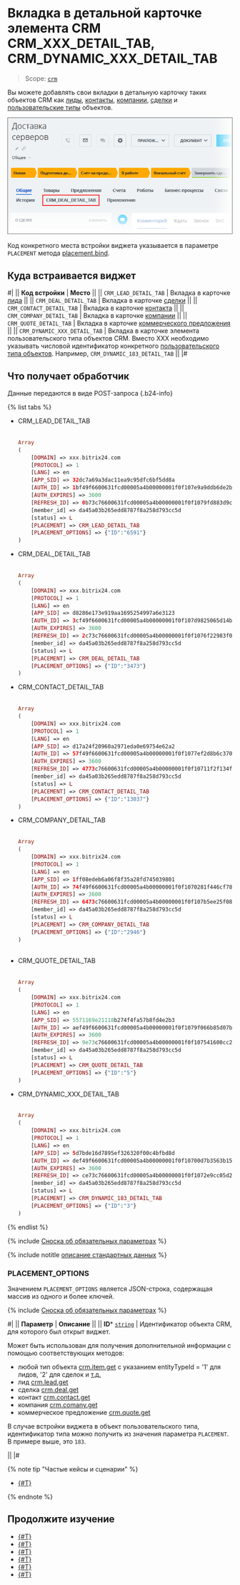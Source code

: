 # Вкладка в детальной карточке элемента CRM CRM_XXX_DETAIL_TAB, CRM_DYNAMIC_XXX_DETAIL_TAB

> Scope: [`crm`](../../scopes/permissions.md)

Вы можете добавлять свои вкладки в детальную карточку таких объектов CRM как [лиды](../../crm/leads/), [контакты](../../crm/contacts/), [компании](../../crm/companies/), [сделки](../../crm/deals/) и [пользовательские типы](../../crm/universal/) объектов.

![Виджет в виде вкладки в детальной карточке элемента CRM](./_images/CRM_DEAL_DETAIL_TAB.png "Виджет в виде вкладки в детальной карточке элемента CRM")

Код конкретного места встройки виджета указывается в параметре `PLACEMENT` метода [placement.bind](../placement-bind.md).

## Куда встраивается виджет

#|
|| **Код встройки** | **Место** ||
|| `CRM_LEAD_DETAIL_TAB` | Вкладка в карточке [лида](../../crm/leads/) ||
|| `CRM_DEAL_DETAIL_TAB` | Вкладка в карточке [сделки](../../crm/deals/) ||
|| `CRM_CONTACT_DETAIL_TAB` | Вкладка в карточке [контакта](../../crm/contacts/) ||
|| `CRM_COMPANY_DETAIL_TAB` | Вкладка в карточке [компании](../../crm/companies/) ||
|| `CRM_QUOTE_DETAIL_TAB` | Вкладка в карточке [коммерческого предложения](../../crm/quote/) ||
|| `CRM_DYNAMIC_XXX_DETAIL_TAB` | Вкладка в карточке элемента пользовательского типа объектов CRM. Вместо XXX необходимо указывать числовой идентификатор конкретного [пользовательского типа объектов](../../crm/universal/). Например, `CRM_DYNAMIC_183_DETAIL_TAB` ||
|#

## Что получает обработчик

Данные передаются в виде POST-запроса {.b24-info}

{% list tabs %}

- CRM_LEAD_DETAIL_TAB

    ```php

    Array
    (
        [DOMAIN] => xxx.bitrix24.com
        [PROTOCOL] => 1
        [LANG] => en
        [APP_SID] => 32dc7a69a3dac11ea9c95dfc6bf5dd8a
        [AUTH_ID] => 1bf49f6600631fcd00005a4b00000001f0f107e9a9ddb6de2bd5f7856ac587b492adb4
        [AUTH_EXPIRES] => 3600
        [REFRESH_ID] => 0b73c76600631fcd00005a4b00000001f0f1079fd883d9c43bf4abf545709c61eb8f69
        [member_id] => da45a03b265edd8787f8a258d793cc5d
        [status] => L
        [PLACEMENT] => CRM_LEAD_DETAIL_TAB
        [PLACEMENT_OPTIONS] => {"ID":"6591"}
    )

    ```

- CRM_DEAL_DETAIL_TAB

    ```php

    Array
    (
        [DOMAIN] => xxx.bitrix24.com
        [PROTOCOL] => 1
        [LANG] => en
        [APP_SID] => d8286e173e919aa1695254997a6e3123
        [AUTH_ID] => 3cf49f6600631fcd00005a4b00000001f0f107d9825065d14b0d269c63cdaa0bb1967d
        [AUTH_EXPIRES] => 3600
        [REFRESH_ID] => 2c73c76600631fcd00005a4b00000001f0f1076f22983f060e8e14120e47cbc2c227a0
        [member_id] => da45a03b265edd8787f8a258d793cc5d
        [status] => L
        [PLACEMENT] => CRM_DEAL_DETAIL_TAB
        [PLACEMENT_OPTIONS] => {"ID":"3473"}
    )

    ```

- CRM_CONTACT_DETAIL_TAB

    ```php

    Array
    (
        [DOMAIN] => xxx.bitrix24.com
        [PROTOCOL] => 1
        [LANG] => en
        [APP_SID] => d17a24f20960a2971eda0e69754e62a2
        [AUTH_ID] => 57f49f6600631fcd00005a4b00000001f0f1077ef2d8b6c37097b8985bb7fb4948d1e8
        [AUTH_EXPIRES] => 3600
        [REFRESH_ID] => 4773c76600631fcd00005a4b00000001f0f10711f2f134f53a44072e44b61677961fac
        [member_id] => da45a03b265edd8787f8a258d793cc5d
        [status] => L
        [PLACEMENT] => CRM_CONTACT_DETAIL_TAB
        [PLACEMENT_OPTIONS] => {"ID":"13037"}
    )

    ```

- CRM_COMPANY_DETAIL_TAB

    ```php

    Array
    (
        [DOMAIN] => xxx.bitrix24.com
        [PROTOCOL] => 1
        [LANG] => en
        [APP_SID] => 1ff08edeb6a06f8f35a28fd745039801
        [AUTH_ID] => 74f49f6600631fcd00005a4b00000001f0f1070281f446cf788ea6bd54f8420750aaea
        [AUTH_EXPIRES] => 3600
        [REFRESH_ID] => 6473c76600631fcd00005a4b00000001f0f107b5ee25f08705b5f616a23e2130eb7fad
        [member_id] => da45a03b265edd8787f8a258d793cc5d
        [status] => L
        [PLACEMENT] => CRM_COMPANY_DETAIL_TAB
        [PLACEMENT_OPTIONS] => {"ID":"2946"}
    )
        
    ```

- CRM_QUOTE_DETAIL_TAB

    ```php

    Array
    (
        [DOMAIN] => xxx.bitrix24.com
        [PROTOCOL] => 1
        [LANG] => en
        [APP_SID] => 5571169e21118b274f4fa57b8fd4e2b3
        [AUTH_ID] => aef49f6600631fcd00005a4b00000001f0f1079f066b85d07bc74dc9f4372d83152d70
        [AUTH_EXPIRES] => 3600
        [REFRESH_ID] => 9e73c76600631fcd00005a4b00000001f0f107541600cc2176b7d270db8ab3f1eecfcf
        [member_id] => da45a03b265edd8787f8a258d793cc5d
        [status] => L
        [PLACEMENT] => CRM_QUOTE_DETAIL_TAB
        [PLACEMENT_OPTIONS] => {"ID":"5"}
    )
    
    ```

- CRM_DYNAMIC_XXX_DETAIL_TAB

    ```php

    Array
    (
        [DOMAIN] => xxx.bitrix24.com
        [PROTOCOL] => 1
        [LANG] => en
        [APP_SID] => 5d7bde16d7895ef326320f00c4bfbd8d
        [AUTH_ID] => def49f6600631fcd00005a4b00000001f0f10700d7b3563b156732e94917116f0a81a1
        [AUTH_EXPIRES] => 3600
        [REFRESH_ID] => ce73c76600631fcd00005a4b00000001f0f1072e9cc05d2796e9b91abaa262fc98bdf9
        [member_id] => da45a03b265edd8787f8a258d793cc5d
        [status] => L
        [PLACEMENT] => CRM_DYNAMIC_183_DETAIL_TAB
        [PLACEMENT_OPTIONS] => {"ID":"3"}
    )
    
    ```

{% endlist %}

{% include [Сноска об обязательных параметрах](../../../_includes/required.md) %}

{% include notitle [описание стандартных данных](../_includes/widget_data.md) %}

### PLACEMENT_OPTIONS

Значением `PLACEMENT_OPTIONS` является JSON-строка, содержащая массив из одного и более ключей.

{% include [Сноска об обязательных параметрах](../../../_includes/required.md) %}

#|
|| **Параметр** | **Описание** ||
|| **ID***
[`string`](../../data-types.md) | Идентификатор объекта CRM, для которого был открыт виджет.

Может быть использован для получения дополнительной информации с помощью соответствующих методов:

- любой тип объекта [crm.item.get](../../crm/universal/crm-item-get.md) с указанием entityTypeId = '1' для лидов, '2' для сделок и [т.д.](../../crm/data-types.md#object_type)
- лид [crm.lead.get](../../crm/leads/crm-lead-get.md)
- сделка [crm.deal.get](../../crm/deals/crm-deal-get.md)
- контакт [crm.contact.get](../../crm/contacts/crm-contact-get.md)
- компания [crm.comany.get](../../crm/companies/crm-company-get.md)
- коммерческое предложение [crm.quote.get](../../crm/quote/crm-quote-get.md)
 
В случае встройки виджета в объект пользовательского типа, идентификатор типа можно получить из значения параметра `PLACEMENT`. В примере выше, это `183`.

||
|#

{% note tip "Частые кейсы и сценарии" %}

- [{#T}](../../../tutorials/crm/crm-widgets/widget-as-detail-tab.md)

{% endnote %}

## Продолжите изучение

- [{#T}](../placement-bind.md)
- [{#T}](../ui-interaction/index.md)
- [{#T}](../ui-interaction/crm-card.md)
- [{#T}](../../interactivity/index.md)
- [{#T}](../open-application.md)
- [{#T}](../open-path.md)

